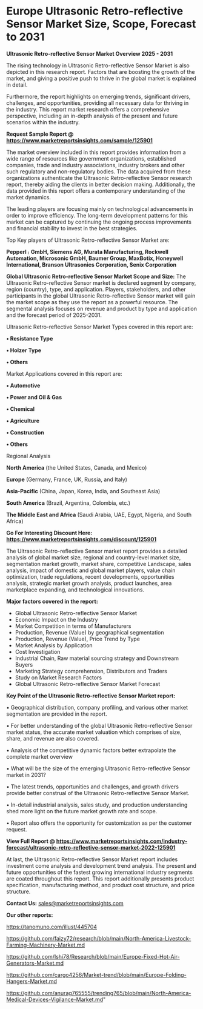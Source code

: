 # Europe Ultrasonic Retro-reflective Sensor Market Size, Scope, Forecast to 2031

<Strong> Ultrasonic Retro-reflective Sensor Market Overview 2025 - 2031</strong>

The rising technology in Ultrasonic Retro-reflective Sensor Market is also depicted in this research report. Factors that are boosting the growth of the market, and giving a positive push to thrive in the global market is explained in detail.

Furthermore, the report highlights on emerging trends, significant drivers, challenges, and opportunities, providing all necessary data for thriving in the industry. This report market research offers a comprehensive perspective, including an in-depth analysis of the present and future scenarios within the industry.

<strong>Request Sample Report @ <a href=https://www.marketreportsinsights.com/sample/125901>https://www.marketreportsinsights.com/sample/125901</a></strong>

The market overview included in this report provides information from a wide range of resources like government organizations, established companies, trade and industry associations, industry brokers and other such regulatory and non-regulatory bodies. The data acquired from these organizations authenticate the Ultrasonic Retro-reflective Sensor research report, thereby aiding the clients in better decision making. Additionally, the data provided in this report offers a contemporary understanding of the market dynamics.

The leading players are focusing mainly on technological advancements in order to improve efficiency. The long-term development patterns for this market can be captured by continuing the ongoing process improvements and financial stability to invest in the best strategies.

Top Key players of Ultrasonic Retro-reflective Sensor Market are:

<strong>Pepperlᛧ GmbH, Siemens AG, Murata Manufacturing, Rockwell Automation, Microsonic GmbH, Baumer Group, MaxBotix, Honeywell International, Branson Ultrasonics Corporation, Senix Corporation</strong>

<strong><b>Global Ultrasonic Retro-reflective Sensor Market Scope and Size:</b></strong>
The Ultrasonic Retro-reflective Sensor market is declared segment by company, region (country), type, and application. Players, stakeholders, and other participants in the global Ultrasonic Retro-reflective Sensor market will gain the market scope as they use the report as a powerful resource. The segmental analysis focuses on revenue and product by type and application and the forecast period of 2025-2031.

Ultrasonic Retro-reflective Sensor Market Types covered in this report are:

<strong>• Resistance Type

• Holzer Type

• Others</strong>

Market Applications covered in this report are:

<strong>• Automotive

• Power and Oil & Gas

• Chemical

• Agriculture

• Construction

• Others</strong> 

Regional Analysis

<strong>North America</strong> (the United States, Canada, and Mexico)

<strong>Europe</strong> (Germany, France, UK, Russia, and Italy)

<strong>Asia-Pacific</strong> (China, Japan, Korea, India, and Southeast Asia)

<strong>South America</strong> (Brazil, Argentina, Colombia, etc.)

<strong>The Middle East and Africa</strong> (Saudi Arabia, UAE, Egypt, Nigeria, and South Africa)

<strong>Go For Interesting Discount Here: <a href=https://www.marketreportsinsights.com/discount/125901>https://www.marketreportsinsights.com/discount/125901</a></strong>

The Ultrasonic Retro-reflective Sensor market report provides a detailed analysis of global market size, regional and country-level market size, segmentation market growth, market share, competitive Landscape, sales analysis, impact of domestic and global market players, value chain optimization, trade regulations, recent developments, opportunities analysis, strategic market growth analysis, product launches, area marketplace expanding, and technological innovations.

<strong><b>Major factors covered in the report:</b></strong>
<ul>
  <li>Global Ultrasonic Retro-reflective Sensor Market </li>
  <li>Economic Impact on the Industry</li>
  <li>Market Competition in terms of Manufacturers</li>
  <li>Production, Revenue (Value) by geographical segmentation</li>
  <li>Production, Revenue (Value), Price Trend by Type</li>
  <li>Market Analysis by Application</li>
  <li>Cost Investigation</li>
  <li>Industrial Chain, Raw material sourcing strategy and Downstream Buyers</li>
  <li>Marketing Strategy comprehension, Distributors and Traders</li>
  <li>Study on Market Research Factors</li>
  <li>Global Ultrasonic Retro-reflective Sensor Market Forecast</li>
</ul>

<strong><b>Key Point of the Ultrasonic Retro-reflective Sensor Market report:</b></strong>

• Geographical distribution, company profiling, and various other market segmentation are provided in the report.

• For better understanding of the global Ultrasonic Retro-reflective Sensor market status, the accurate market valuation which comprises of size, share, and revenue are also covered.

• Analysis of the competitive dynamic factors better extrapolate the complete market overview

• What will be the size of the emerging Ultrasonic Retro-reflective Sensor market in 2031?

• The latest trends, opportunities and challenges, and growth drivers provide better construal of the Ultrasonic Retro-reflective Sensor Market.

• In-detail industrial analysis, sales study, and production understanding shed more light on the future market growth rate and scope.

• Report also offers the opportunity for customization as per the customer request.

<strong><b>View Full Report @ <a href=https://www.marketreportsinsights.com/industry-forecast/ultrasonic-retro-reflective-sensor-market-2022-125901>https://www.marketreportsinsights.com/industry-forecast/ultrasonic-retro-reflective-sensor-market-2022-125901</a></b></strong>


At last, the Ultrasonic Retro-reflective Sensor Market report includes investment come analysis and development trend analysis. The present and future opportunities of the fastest growing international industry segments are coated throughout this report. This report additionally presents product specification, manufacturing method, and product cost structure, and price structure.

<strong>Contact Us:</strong>
sales@marketreportsinsights.com

<strong>Our other reports:</strong>

<a href=https://tanomuno.com/illust/445704>https://tanomuno.com/illust/445704</a>

<a href=https://github.com/faizy72/research/blob/main/North-America-Livestock-Farming-Machinery-Market.md>https://github.com/faizy72/research/blob/main/North-America-Livestock-Farming-Machinery-Market.md</a>

<a href=https://github.com/Ishi78/Research/blob/main/Europe-Fixed-Hot-Air-Generators-Market.md>https://github.com/Ishi78/Research/blob/main/Europe-Fixed-Hot-Air-Generators-Market.md</a>

<a href=https://github.com/cargo4256/Market-trend/blob/main/Europe-Folding-Hangers-Market.md>https://github.com/cargo4256/Market-trend/blob/main/Europe-Folding-Hangers-Market.md</a>

<a href=https://github.com/anurag765555/trending765/blob/main/North-America-Medical-Devices-Vigilance-Market.md>https://github.com/anurag765555/trending765/blob/main/North-America-Medical-Devices-Vigilance-Market.md</a>"

